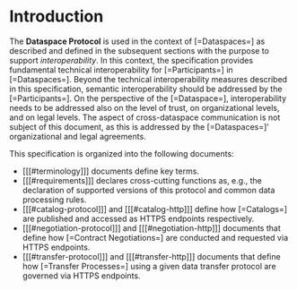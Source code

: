 # Introduction

The __Dataspace Protocol__ is used in the context of [=Dataspaces=] as described and defined in the subsequent sections with the purpose to support _interoperability_. In this context, the specification provides fundamental technical interoperability for [=Participants=] in [=Dataspaces=]. Beyond the technical interoperability measures described in this specification, semantic interoperability should be addressed by the [=Participants=]. On the perspective of the [=Dataspace=], interoperability needs to be addressed also on the level of trust, on organizational levels, and on legal levels. The aspect of cross-dataspace communication is not subject of this document, as this is addressed by the [=Dataspaces=]' organizational and legal agreements.

This specification is organized into the following documents:

* [[[#terminology]]] documents define key terms.
* [[[#requirements]]] declares cross-cutting functions as, e.g., the declaration of supported versions of this protocol and common data processing rules.
* [[[#catalog-protocol]]] and [[[#catalog-http]]] define how [=Catalogs=] are published and accessed as HTTPS endpoints respectively.
* [[[#negotiation-protocol]]] and [[[#negotiation-http]]] documents that define how [=Contract Negotiations=] are conducted and requested via HTTPS endpoints.
* [[[#transfer-protocol]]] and [[[#transfer-http]]] documents that define how [=Transfer Processes=] using a given data transfer protocol are governed via HTTPS endpoints.